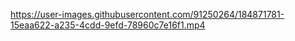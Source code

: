 

https://user-images.githubusercontent.com/91250264/184871781-15eaa622-a235-4cdd-9efd-78960c7e16f1.mp4

